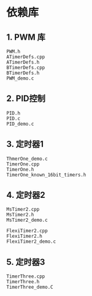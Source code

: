 # 依赖库
## 1. PWM 库
    PWM.h
    ATimerDefs.cpp 
    ATimerDefs.h 
    BTimerDefs.cpp 
    BTimerDefs.h
    PWM_demo.c
## 2. PID控制
    PID.h 
    PID.c
    PID_demo.c
## 3. 定时器1
    ThmerOne_demo.c 
    TimerOne.cpp 
    TimerOne.h 
    TimerOne_known_16bit_timers.h
## 4. 定时器2
    MsTimer2.cpp 
    MsTimer2.h 
    MsTimer2_demo.c
    
    FlexiTimer2.cpp 
    FlexiTimer2.h 
    FlexiTimer2_demo.c 
## 5. 定时器3
    TimerThree.cpp 
    TimerThree.h 
    TimerThree_demo.C

    
